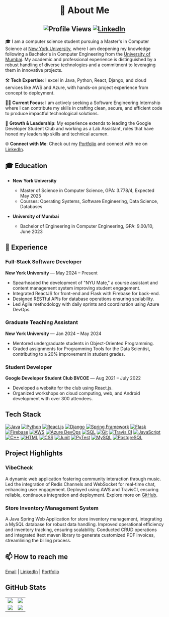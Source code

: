 # <div align="center"> 👋 About Me</div>

## <div align="center" style="text-align: center;"> ![Profile Views](https://komarev.com/ghpvc/?username=khamseaffan&color=blue)    [![LinkedIn](https://img.shields.io/badge/LinkedIn-blue?style=for-the-badge&logo=linkedin&logoColor=white)](https://www.linkedin.com/in/affankhamse/)</div>


🎓 I am a computer science student pursuing a Master's in Computer Science at [New York University](https://www.nyu.edu/), where I am deepening my knowledge following a Bachelor's in Computer Engineering from the [University of Mumbai](https://www.mu.ac.in/). My academic and professional experience is distinguished by a robust handling of diverse technologies and a commitment to leveraging them in innovative projects.

🛠️ **Tech Expertise**: I excel in Java, Python, React, Django, and cloud services like AWS and Azure, with hands-on project experience from concept to deployment.

👨‍💻 **Current Focus**: I am actively seeking a Software Engineering Internship where I can contribute my skills in crafting clean, secure, and efficient code to produce impactful technological solutions.

🌱 **Growth & Leadership**: My experience extends to leading the Google Developer Student Club and working as a Lab Assistant, roles that have honed my leadership skills and technical acumen.

🌐 **Connect with Me**: Check out my [Portfolio](https://khamseaffan.netlify.app/) and connect with me on [LinkedIn](https://www.linkedin.com/in/affan-khamse/).

## 🎓 Education

- **New York University**
  - Master of Science in Computer Science, GPA: 3.778/4, Expected May 2025
  - Courses: Operating Systems, Software Engineering, Data Science, Databases

- **University of Mumbai**
  - Bachelor of Engineering in Computer Engineering, GPA: 9.00/10, June 2023

## 💼 Experience

### Full-Stack Software Developer
**New York University** — May 2024 – Present
- Spearheaded the development of "NYU Mate," a course assistant and content management system improving student engagement.
- Integrated ReactJS for front-end and Flask with Firebase for back-end.
- Designed RESTful APIs for database operations ensuring scalability.
- Led Agile methodology with daily sprints and coordination using Azure DevOps.

### Graduate Teaching Assistant
**New York University** — Jan 2024 – May 2024
- Mentored undergraduate students in Object-Oriented Programming.
- Graded assignments for Programming Tools for the Data Scientist, contributing to a 20% improvement in student grades.

### Student Developer
**Google Developer Student Club BVCOE** — Aug 2021 – July 2022
- Developed a website for the club using React.js.
- Organized workshops on cloud computing, web, and Android development with over 300 attendees.


## Tech Stack

[![Java](https://img.shields.io/badge/Java-5382a1?style=for-the-badge&logo=java&logoColor=white)](https://www.java.com/)
[![Python](https://img.shields.io/badge/Python-a7e974?style=for-the-badge&logo=python&logoColor=white)](https://www.python.org/)
[![React.js](https://img.shields.io/badge/React.js-61dafb?style=for-the-badge&logo=react&logoColor=white)](https://reactjs.org/)
[![Django](https://img.shields.io/badge/Django-092e20?style=for-the-badge&logo=django&logoColor=white)](https://www.djangoproject.com/)
[![Spring Framework](https://img.shields.io/badge/Spring_Framework-6db33f?style=for-the-badge&logo=spring&logoColor=white)](https://spring.io/)
[![Flask](https://img.shields.io/badge/Flask-000000?style=for-the-badge&logo=flask&logoColor=white)](https://flask.palletsprojects.com/)
[![Firebase](https://img.shields.io/badge/Firebase-FFCA28?style=for-the-badge&logo=firebase&logoColor=black)](https://firebase.google.com/)
[![AWS](https://img.shields.io/badge/AWS-232F3E?style=for-the-badge&logo=amazon-aws&logoColor=white)](https://aws.amazon.com/)
[![Azure DevOps](https://img.shields.io/badge/Azure_DevOps-0078D7?style=for-the-badge&logo=azure-devops&logoColor=white)](https://azure.microsoft.com/)
[![SQL](https://img.shields.io/badge/SQL-025E8C?style=for-the-badge&logo=postgresql&logoColor=white)](https://www.postgresql.org/)
[![Git](https://img.shields.io/badge/Git-f34f29?style=for-the-badge&logo=git&logoColor=white)](https://git-scm.com/)
[![Travis CI](https://img.shields.io/badge/Travis_CI-f8f8f8?style=for-the-badge&logo=travis-ci&logoColor=black)](https://travis-ci.org/)
[![JavaScript](https://img.shields.io/badge/JavaScript-F7DF1E?style=for-the-badge&logo=javascript&logoColor=black)](https://developer.mozilla.org/en-US/docs/Web/JavaScript)
[![C++](https://img.shields.io/badge/C++-00599C?style=for-the-badge&logo=c%2B%2B&logoColor=white)](https://isocpp.org/)
[![HTML](https://img.shields.io/badge/HTML-E34F26?style=for-the-badge&logo=html5&logoColor=white)](https://developer.mozilla.org/en-US/docs/Web/HTML)
[![CSS](https://img.shields.io/badge/CSS-1572B6?style=for-the-badge&logo=css3&logoColor=white)](https://developer.mozilla.org/en-US/docs/Web/CSS)
[![Junit](https://img.shields.io/badge/Junit-25A162?style=for-the-badge&logo=junit5&logoColor=white)](https://junit.org/junit5/)
[![PyTest](https://img.shields.io/badge/PyTest-0A9EDC?style=for-the-badge&logo=pytest&logoColor=white)](https://pytest.org/)
[![MySQL](https://img.shields.io/badge/MySQL-4479A1?style=for-the-badge&logo=mysql&logoColor=white)](https://www.mysql.com/)
[![PostgreSQL](https://img.shields.io/badge/PostgreSQL-336791?style=for-the-badge&logo=postgresql&logoColor=white)](https://www.postgresql.org/)

## Project Highlights

### VibeCheck
A dynamic web application fostering community interaction through music. Led the integration of Redis Channels and WebSocket for real-time chat, enhancing user engagement. Deployed using AWS and TravisCI, ensuring reliable, continuous integration and deployment. Explore more on [GitHub](https://github.com/khamseaffan/Wednesday-Fall2023-Team-1).

### Store Inventory Management System
A Java Spring Web Application for store inventory management, integrating a MySQL database for robust data handling. Improved operational efficiency and inventory tracking, ensuring scalability. Conducted CRUD operations and integrated Itext maven library to generate customized PDF invoices, streamlining the billing process.

## 📫 How to reach me
[Email](mailto:khamseaffan@gmail.com) | [LinkedIn](https://www.linkedin.com/in/affan-khamse/) | [Portfolio](https://khamseaffan.netlify.app/)

## GitHub Stats

<div align="center">
  <table>
    <tr>
      <td><img src="https://github-readme-streak-stats.herokuapp.com/?user=khamseaffan&theme=dark" /></td>
      <td><img src="https://github-profile-summary-cards.vercel.app/api/cards/profile-details?username=khamseaffan&theme=dark" /></td>
    </tr>
    <tr>
      <td><img src="https://github-profile-summary-cards.vercel.app/api/cards/repos-per-language?username=khamseaffan&theme=dark"/></td>
      <td><img src="https://github-profile-summary-cards.vercel.app/api/cards/most-commit-language?username=khamseaffan&theme=dark"/></td>
    </tr>
  </table>
</div>
